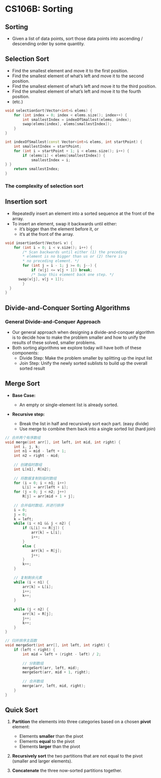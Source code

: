 # CS106B: Sorting

## Sorting

- Given a list of data points, sort those data points into ascending / descending order by some quantity.

## Selection Sort

- Find the smallest element and move it to the first position.
- Find the smallest element of what’s left and move it to the second position.
- Find the smallest element of what’s left and move it to the third position.
- Find the smallest element of what’s left and move it to the fourth position.
- (etc.)

````c++
void selectionSort(Vector<int>& elems) {
    for (int index = 0; index < elems.size(); index++) {
        int smallestIndex = indexOfSmallest(elems, index);
        swap(elems[index], elems[smallestIndex]);
    }
}

int indexOfSmallest(const Vector<int>& elems, int startPoint) {
    int smallestIndex = startPoint;
    for (int i = startPoint + 1; i < elems.size(); i++) {
        if (elems[i] < elems[smallestIndex]) {
            smallestIndex = i;
} }
    return smallestIndex;
}
````

### The complexity of selection sort

## Insertion sort

- Repeatedly insert an element into a sorted sequence at the front of the array.
- To insert an element, swap it backwards until either:
  - it’s bigger than the element before it, or
  - it’s at the front of the array.

```c++
void insertionSort(Vector& v) {
	for (int i = 0; i < v.size(); i++) {
		/* Scan backwards until either (1) the preceding
		* element is no bigger than us or (2) there is
		* no preceding element. */
		for (int j = i - 1; j >= 0; j--) {
			if (v[j] <= v[j + 1]) break;
			/* Swap this element back one step. */ 
      swap(v[j], v[j + 1]);
		} 
  }
}
```

## Divide-and-Conquer Sorting Algorithms

### General Divide-and-Conquer Approach

- Our general approach when designing a divide-and-conquer algorithm is to decide how to make the problem smaller and how to unify the results of these solved, smaller problems.
- Both sorting algorithms we explore today will have both of these components:
  - Divide Step: Make the problem smaller by splitting up the input list
  - Join Step: Unify the newly sorted sublists to build up the overall sorted result

## Merge Sort

- **Base Case:**
  - An empty or single-element list is already sorted.

- **Recursive step:**
  - Break the list in half and recursively sort each part. (easy divide)
  - Use merge to combine them back into a single sorted list (hard join)

```c++
// 合并两个有序数组
void merge(int arr[], int left, int mid, int right) {
    int i, j, k;
    int n1 = mid - left + 1;
    int n2 = right - mid;
    
    // 创建临时数组
    int L[n1], R[n2];
    
    // 将数据复制到临时数组
    for (i = 0; i < n1; i++)
        L[i] = arr[left + i];
    for (j = 0; j < n2; j++)
        R[j] = arr[mid + 1 + j];
    
    // 合并临时数组，并进行排序
    i = 0;
    j = 0;
    k = left;
    while (i < n1 && j < n2) {
        if (L[i] <= R[j]) {
            arr[k] = L[i];
            i++;
        }
        else {
            arr[k] = R[j];
            j++;
        }
        k++;
    }
    
    // 复制剩余元素
    while (i < n1) {
        arr[k] = L[i];
        i++;
        k++;
    }
    
    while (j < n2) {
        arr[k] = R[j];
        j++;
        k++;
    }
}

// 归并排序主函数
void mergeSort(int arr[], int left, int right) {
    if (left < right) {
        int mid = left + (right - left) / 2;
        
        // 分割数组
        mergeSort(arr, left, mid);
        mergeSort(arr, mid + 1, right);
        
        // 合并数组
        merge(arr, left, mid, right);
    }
}
```

## Quick Sort

1. **Partition** the elements into three categories based on a chosen **pivot** element:
   - Elements **smaller** than the pivot
   - Elements **equal** to the pivot
   - Elements **larger** than the pivot
2. **Recursively sort** the two partitions that are not equal to the pivot (smaller and larger elements).

3. **Concatenate** the three now-sorted partitions together.
